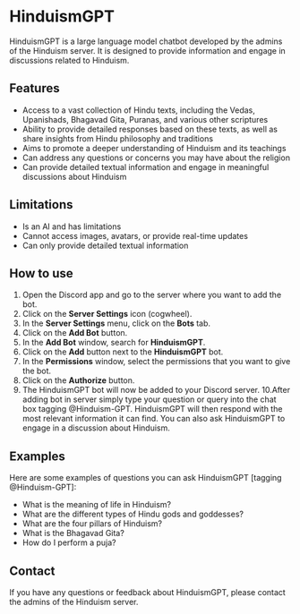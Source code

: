 # HinduismGPT

HinduismGPT is a large language model chatbot developed by the admins of the Hinduism server. It is designed to provide information and engage in discussions related to Hinduism.

## Features

* Access to a vast collection of Hindu texts, including the Vedas, Upanishads, Bhagavad Gita, Puranas, and various other scriptures
* Ability to provide detailed responses based on these texts, as well as share insights from Hindu philosophy and traditions
* Aims to promote a deeper understanding of Hinduism and its teachings
* Can address any questions or concerns you may have about the religion
* Can provide detailed textual information and engage in meaningful discussions about Hinduism

## Limitations

* Is an AI and has limitations
* Cannot access images, avatars, or provide real-time updates
* Can only provide detailed textual information

## How to use

1. Open the Discord app and go to the server where you want to add the bot.
2. Click on the **Server Settings** icon (cogwheel).
3. In the **Server Settings** menu, click on the **Bots** tab.
4. Click on the **Add Bot** button.
5. In the **Add Bot** window, search for **HinduismGPT**.
6. Click on the **Add** button next to the **HinduismGPT** bot.
7. In the **Permissions** window, select the permissions that you want to give the bot.
8. Click on the **Authorize** button.
9. The HinduismGPT bot will now be added to your Discord server.
10.After adding bot in server simply type your question or query into the chat box tagging @Hinduism-GPT. HinduismGPT will then respond with the most relevant information it can find. You can also ask HinduismGPT to engage in a discussion about Hinduism.

## Examples


Here are some examples of questions you can ask HinduismGPT [tagging @Hinduism-GPT]:

* What is the meaning of life in Hinduism?
* What are the different types of Hindu gods and goddesses?
* What are the four pillars of Hinduism?
* What is the Bhagavad Gita?
* How do I perform a puja?

## Contact

If you have any questions or feedback about HinduismGPT, please contact the admins of the Hinduism server.
